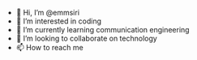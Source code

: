 - 👋 Hi, I’m @emmsiri
- 👀 I’m interested in coding
- 🌱 I’m currently learning communication engineering
- 💞️ I’m looking to collaborate on technology
- 📫 How to reach me 

<!---
emmsiri/emmsiri is a ✨ special ✨ repository because its `README.md` (this file) appears on your GitHub profile.
You can click the Preview link to take a look at your changes.
--->
